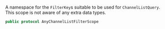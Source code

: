 
A namespace for the `FilterKey`s suitable to be used for `ChannelListQuery`. This scope is not aware of any extra data types.

``` swift
public protocol AnyChannelListFilterScope 
```
